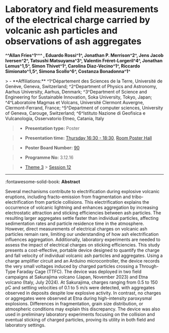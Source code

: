 # Laboratory and field measurements of the electrical charge carried by volcanic ash particles and observations of ash aggregates

**^^Allan Fries^1^^^ , Eduardo Rossi^1^, Jonathan P. Merrison^2^, Jens Jacob Iversen^2^, Tatsushi Matsuyama^3^, Valentin Fréret-Lorgeril^4^, Jonathan Lemus^1,5^, Simon Thivet^1^, Carolina Diaz-Vecino^1^, Riccardo Simionato^1,5^, Simona Scollo^6^, Costanza Bonadonna^1^**

<!-- more -->> - **Affiliations:** ^1^Département des Sciences de la Terre, Université de Genève, Geneva, Switzerland; ^2^Department of Physics and Astronomy, Aarhus University, Aarhus, Denmark; ^3^Department of Science and Engineering for Sustainable Innovation, Soka University, Tokyo, Japan; ^4^Laboratoire Magmas et Volcans, Université Clermont Auvergne, Clermont-Ferrand, France; ^5^Department of computer sciences, University of Geneva, Carouge, Switzerland; ^6^Istituto Nazione di Geofisica e Vulcanologia, Osservatorio Etneo, Catania, Italy 

> - **Presentation type:** Poster

> - **Presentation time:** [Thursday 16:30 - 18:30](../sessions_comparison.md#__tabbed_3_6), [Room Poster Hall](../maps_venue.md#__tabbed_1_1)

> - **Poster Board Number:** [90](../map_poster_boards.md#thursday)

> - **Programme No:** 3.12.16

> - [Theme 3](../theme3.md) > [Session 12](../sessions/session-3-12.md)

--- 

:fontawesome-solid-book: **Abstract**

Several mechanisms contribute to electrification during explosive volcanic eruptions, including fracto-emission from fragmentation and tribo-electrification from particle collisions. This electrification explains the occurrence of volcanic lightning and enhances aggregation by increasing electrostatic attraction and sticking efficiencies between ash particles. The resulting larger aggregates settle faster than individual particles, affecting sedimentation rates and particle residence time in the atmosphere. However, direct measurements of electrical charges on volcanic ash particles remain rare, limiting our understanding of how ash electrification influences aggregation. Additionally, laboratory experiments are needed to assess the impact of electrical charges on sticking efficiencies.
This study presents a cost-effective, portable device designed to quantify the charge and fall velocity of individual volcanic ash particles and aggregates. Using a charge amplifier circuit and an Arduino microcontroller, the device records the very small voltages induced by charged particles crossing a Through-Type Faraday Cage (TTFC). The device was deployed in two field campaigns at Sakurajima volcano (Japan, November 2023) and Etna volcano (Italy, July 2024). At Sakurajima, charges ranging from 0.5 to 150 pC and settling velocities of 0.1 to 5 m/s were detected, with aggregates observed in deposits despite low explosive activity. In contrast, no charges or aggregates were observed at Etna during high-intensity paroxysmal explosions. Differences in fragmentation, grain size distribution, or atmospheric conditions may explain this discrepancy.
The device was also used in preliminary laboratory experiments focusing on the collision and eventual sticking of charged particles, proving its utility in both field and laboratory settings.

